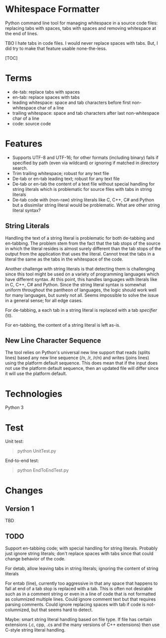 # Whitespace Formatter

Python command line tool for managing whitespace in a source code files: replacing tabs with spaces, tabs with spaces and removing whitespace at the end of lines.

TBO I hate tabs in code files. I would never replace spaces with tabs. But, I did try to make that feature usable none-the-less.

[TOC]

# Terms

- de-tab: replace tabs with spaces
- en-tab: replace spaces with tabs
- leading whitespace: space and tab characters before first non-whitespace char of a line
- trailing whitespace: space and tab characters after last non-whitespace char of a line
- code: source code

# Features

- Supports UTF-8 and UTF-16; for other formats (including binary) fails if specified by path (even via wildcard) or ignoring if matched in directory search.
- Trim trailing whitespace; robust for any text file
- De-tab or en-tab leading text; robust for any text file
- De-tab or en-tab the content of a text file without special handling for string literals which is problematic for source files with tabs in string literals
- De-tab code with (non-raw) string literals like C, C++, C# and Python but a dissimilar string literal would be problematic. What are other string literal syntax?

## String Literals

Handling the text of a string literal is problematic for both de-tabbing and en-tabbing. The problem stem from the fact that the tab stops of the source in which the literal resides is almost surely different than the tab stops of the output from the application that uses the literal. Cannot treat the tabs in a literal the same as the tabs in the whitespace of the code.

Another challenge with string literals is that detecting them is challenging since this tool might be used on a variety of programming languages which have different syntax. At this point, this handles languages with literals like in C, C++, C# and Python. Since the string literal syntax is somewhat uniform throughout the pantheon of languages, the logic should work well for many languages, but surely not all. Seems impossible to solve the issue in a general sense; for all edge cases.

For de-tabbing, a each tab in a string literal is replaced with a tab *specifier* (\t).

For en-tabbing, the content of a string literal is left as-is.

## New Line Character Sequence

The tool relies on Python's universal new line support that reads (splits lines) based any new line sequence (/n, /r, /r/n) and writes (joins lines) using the platform default sequence. This does mean that if the input does not use the platform default sequence, then an updated file will differ since it will use the platform default.

# Technologies

Python 3

# Test

Unit test:

> python UnitTest.py

End-to-end test:

> python EndToEndTest.py

# Changes

## Version 1

TBD

## TODO

Support en-tabbing code; with special handling for string literals. Probably just ignore string literals; don't replace spaces with tabs since that could change behavior of the code.

For detab, allow leaving tabs in string literals; ignoring the content of string literals

For entab (line), currently too aggressive in that any space that happens to fall at end of a tab stop is replaced with a tab. This is often not desirable such as in a comment string or even in a line of code that is not formatted as columnized multiple lines. Could ignore comment text but that requires parsing comments. Could ignore replacing spaces with tab if code is not-columnized, but that seems hard to detect.

Maybe: smart string literal handling based on file type. If file has certain extensions (.c, cpp, .cs and the many versions of C++ extensions) then use C-style string literal handling.

